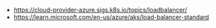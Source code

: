 - https://cloud-provider-azure.sigs.k8s.io/topics/loadbalancer/
- https://learn.microsoft.com/en-us/azure/aks/load-balancer-standard
